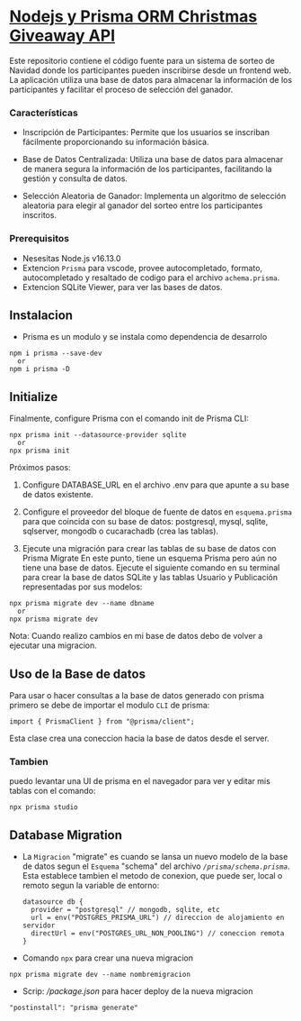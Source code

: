 # [Nodejs y Prisma ORM Christmas Giveaway API]("https://www.youtube.com/watch?v=-PHi1w1elxU&ab_channel=FaztCode")

Este repositorio contiene el código fuente para un sistema de sorteo de Navidad donde los participantes pueden inscribirse desde un frontend web. La aplicación utiliza una base de datos para almacenar la información de los participantes y facilitar el proceso de selección del ganador.

### Características
- Inscripción de Participantes: Permite que los usuarios se inscriban fácilmente proporcionando su información básica.

- Base de Datos Centralizada: Utiliza una base de datos para almacenar de manera segura la información de los participantes, facilitando la gestión y consulta de datos.

- Selección Aleatoria de Ganador: Implementa un algoritmo de selección aleatoria para elegir al ganador del sorteo entre los participantes inscritos.

### Prerequisitos

- Nesesitas Node.js v16.13.0
- Extencion `Prisma` para vscode, provee autocompletado, formato, autocompletado y resaltado de codigo para el archivo `achema.prisma`.
- Extencion SQLite Viewer, para ver las bases de datos.

## Instalacion

- Prisma es un modulo y se instala como dependencia de desarrolo

```
npm i prisma --save-dev
  or
npm i prisma -D
```

## Initialize

Finalmente, configure Prisma con el comando init de Prisma CLI:

```
npx prisma init --datasource-provider sqlite
  or
npx prisma init
 ```

Próximos pasos:
1. Configure DATABASE_URL en el archivo .env para que apunte a su base de datos existente.
2. Configure el proveedor del bloque de fuente de datos en `esquema.prisma` para que coincida con su base de datos: postgresql, mysql, sqlite, sqlserver,
 mongodb o cucarachadb (crea las tablas).

3. Ejecute una migración para crear las tablas de su base de datos con Prisma Migrate
En este punto, tiene un esquema Prisma pero aún no tiene una base de datos. Ejecute el siguiente comando en su terminal para crear la base de datos SQLite y las tablas Usuario y Publicación representadas por sus modelos:

```
npx prisma migrate dev --name dbname
  or
npx prisma migrate dev
```


Nota: Cuando realizo cambios en mi base de datos debo de volver a ejecutar una migracion.

## Uso de la Base de datos

Para usar o hacer consultas a la base de datos generado con prisma primero se debe de importar el modulo `CLI` de prisma:

```
import { PrismaClient } from "@prisma/client"; 
```

Esta clase crea una coneccion hacia la base de datos desde el server.

### Tambien

puedo levantar una UI de prisma en el navegador para ver y editar mis tablas con el comando: 

```
npx prisma studio
```

## Database Migration

* La `Migracion` "migrate" es cuando se lansa un nuevo modelo de la base de datos segun el `Esquema` "schema" del archivo *`/prisma/schema.prisma`*. Esta establece tambien el metodo de conexion, que puede ser, local o remoto segun la variable de entorno: 
  ```
  datasource db {
    provider = "postgresql" // mongodb, sqlite, etc
    url = env("POSTGRES_PRISMA_URL") // direccion de alojamiento en servidor
    directUrl = env("POSTGRES_URL_NON_POOLING") // coneccion remota
  }
  ```

* Comando `npx` para crear una nueva migracion

```
npx prisma migrate dev --name nombremigracion
```

* Scrip: */package.json* para hacer deploy de la nueva migracion

```
"postinstall": "prisma generate" 
```
